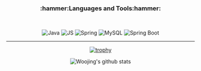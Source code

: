 <h3 align="center"><b>:hammer:Languages and Tools:hammer:</b></h3>
<br>
<p align="center">
    <img alt="Java" src="https://img.shields.io/badge/Java-007396.svg?style=flat&logo=Java&logoColor=white"/>
    <img alt="JS" src="https://img.shields.io/badge/Java Script-512BD4.svg?style=flat&logo=JavaScript&logoColor=white"/>
    <img alt="Spring" src="https://img.shields.io/badge/spring-%236DB33F.svg?style=flat&logo=spring&logoColor=white"/>
    <img alt="MySQL" src="https://img.shields.io/badge/mysql-4479A1.svg?style=flat&logo=mysql&logoColor=white"/>
    <img alt="Spring Boot" src="https://img.shields.io/badge/spring boot-%236DB33F.svg?style=flat&logo=Spring Boot&logoColor=white"/>
</p>

</center>

<hr>
<section align="center">

[![trophy](https://github-profile-trophy.vercel.app/?username=dnwlsrla40&column=6)](https://github.com/ryo-ma/github-profile-trophy)

![Woojing's github stats](https://github-readme-stats.vercel.app/api?username=dnwlsrla40&show_icons=true&theme=dracula)

</section>
